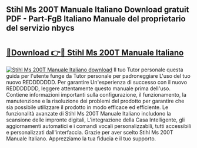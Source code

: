 ## Stihl Ms 200T Manuale Italiano Download gratuit PDF - Part-FgB Italiano Manuale del proprietario del servizio nbycs

# <h2><a href="http://dffyho.blite.top/?on=Stihl+Ms+200T+Manuale+Italiano">🔗Download 👉🔴 Stihl Ms 200T Manuale Italiano</a></h2>

[![Stihl Ms 200T Manuale Italiano download](https://i.imgur.com/lujVjoI.png)](http://dffyho.blite.top/?on=Stihl+Ms+200T+Manuale+Italiano)
Il tuo Tutor personale questa guida per l'utente funge da Tutor personale per padroneggiare L'uso del tuo nuovo REDDDDDDD. Per garantire Un'esperienza di successo con il nuovo REDDDDDDD, leggere attentamente questo manuale prima dell'uso. Contiene informazioni importanti sulla configurazione, il funzionamento, la manutenzione e la risoluzione dei problemi del prodotto per garantire che sia possibile utilizzare il prodotto in modo efficace ed efficiente. Le funzionalità avanzate di Stihl Ms 200T Manuale Italiano includono la scansione delle impronte digitali, L'integrazione della Casa Intelligente, gli aggiornamenti automatici e i comandi vocali personalizzabili, tutti accessibili e personalizzati dall'interfaccia. Grazie per aver scelto Stihl Ms 200T Manuale Italiano. Apprezziamo la tua fiducia e il tuo supporto.

